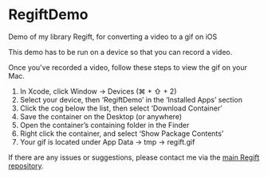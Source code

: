 RegiftDemo
==========

Demo of my library Regift, for converting a video to a gif on iOS

This demo has to be run on a device so that you can record a video.

Once you've recorded a video, follow these steps to view the gif on your Mac.

1. In Xcode, click Window → Devices (⌘ + ⇧ + 2)
2. Select your device, then ‘RegiftDemo’ in the ‘Installed Apps’ section
3. Click the cog below the list, then select ‘Download Container’
4. Save the container on the Desktop (or anywhere)
5. Open the container’s containing folder in the Finder
6. Right click the container, and select ‘Show Package Contents’
7. Your gif is located under App Data → tmp → regift.gif

If there are any issues or suggestions, please contact me via the [main Regift repository](https://github.com/matthewpalmer/Regift).